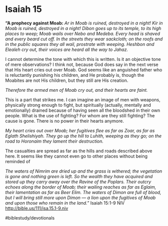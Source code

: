# Isaiah 15
**“A prophecy against Moab:** 
*Ar in Moab is ruined, destroyed in a night! Kir in Moab is ruined, destroyed in a night! Dibon goes up to its temple, to its high places to weep; Moab wails over Nebo and Medeba. Every head is shaved and every beard cut off. In the streets they wear sackcloth; on the roofs and in the public squares they all wail, prostrate with weeping. Heshbon and Elealeh cry out, their voices are heard all the way to Jahaz.* 

I cannot determine the tone with which this is written. Is it an objective tone of mere observations? I think not, because God does say in the next verse that His heart cries out over Moab.
God seems like an anguished father who is reluctantly punishing his children, and He probably is, though the Moabites are not His children, but they still are His creation. 

*Therefore the armed men of Moab cry out, and their hearts are faint.* 

This is a part that strikes me. I can imagine an image of men with weapons, physically strong enough to fight, but spiritually (actually, mentally and emotionally) drained because of having seen all the bloodshed in their own people. What is the use of fighting? For whom are they still fighting? The cause is gone. There is no power in their hearts anymore.

*My heart cries out over Moab; her fugitives flee as far as Zoar, as far as Eglath Shelishiyah. They go up the hill to Luhith, weeping as they go; on the road to Horonaim they lament their destruction.*

The casualties are spread as far as the hills and roads described above here. It seems like they cannot even go to other places without being reminded of 

*The waters of Nimrim are dried up and the grass is withered; the vegetation is gone and nothing green is left. So the wealth they have acquired and stored up they carry away over the Ravine of the Poplars. Their outcry echoes along the border of Moab; their wailing reaches as far as Eglaim, their lamentation as far as Beer Elim. The waters of Dimon are full of blood, but I will bring still more upon Dimon — a lion upon the fugitives of Moab and upon those who remain in the land.”*
‭‭Isaiah‬ ‭15:1-9‬ ‭NIV‬‬
http://bible.us/111/isa.15.1-9.niv


#biblestudy/devotionals